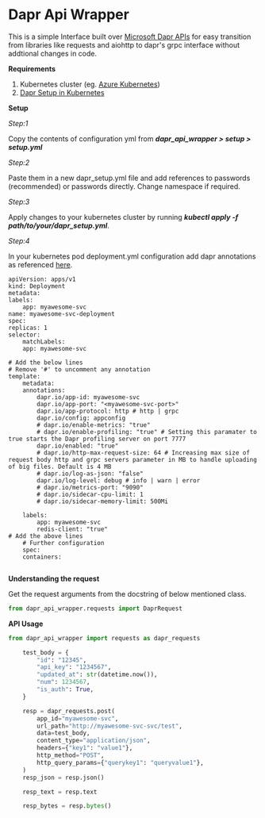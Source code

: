 # Dapr Api Wrapper
This is a simple Interface built over [Microsoft Dapr APIs](https://pypi.org/project/dapr/) for easy transition from libraries like requests and aiohttp to dapr's grpc interface without addtional changes in code.

**Requirements**
1. Kubernetes cluster (eg. [Azure Kubernetes](https://azure.microsoft.com/en-in/services/kubernetes-service/))
2. [Dapr Setup in Kubernetes](https://docs.dapr.io/operations/hosting/kubernetes/kubernetes-deploy/)

**Setup**

*Step:1*

Copy the contents of configuration yml from ***dapr_api_wrapper > setup > setup.yml***

*Step:2*

Paste them in a new dapr_setup.yml file and add references to passwords (recommended) or passwords directly.
Change namespace if required.

*Step:3*

Apply changes to your kubernetes cluster by running ***kubectl apply -f path/to/your/dapr_setup.yml***.

*Step:4*

In your kubernetes pod deployment.yml configuration add dapr annotations as referenced [here](https://docs.dapr.io/operations/hosting/kubernetes/kubernetes-overview/).
```
apiVersion: apps/v1
kind: Deployment
metadata:
labels:
    app: myawesome-svc
name: myawesome-svc-deployment
spec:
replicas: 1
selector:
    matchLabels:
    app: myawesome-svc

# Add the below lines
# Remove '#' to uncomment any annotation
template:
    metadata:
    annotations:
        dapr.io/app-id: myawesome-svc
        dapr.io/app-port: "<myawesome-svc-port>"
        dapr.io/app-protocol: http # http | grpc
        dapr.io/config: appconfig
        # dapr.io/enable-metrics: "true"
        # dapr.io/enable-profiling: "true" # Setting this paramater to true starts the Dapr profiling server on port 7777
        dapr.io/enabled: "true"
        # dapr.io/http-max-request-size: 64 # Increasing max size of request body http and grpc servers parameter in MB to handle uploading of big files. Default is 4 MB
        # dapr.io/log-as-json: "false"
        dapr.io/log-level: debug # info | warn | error
        # dapr.io/metrics-port: "9090"
        # dapr.io/sidecar-cpu-limit: 1
        # dapr.io/sidecar-memory-limit: 500Mi

    labels:
        app: myawesome-svc
        redis-client: "true"
# Add the above lines
    # Further configuration
    spec:
    containers:
    
```

**Understanding the request**

Get the request arguments from the docstring of below mentioned class.
```python
from dapr_api_wrapper.requests import DaprRequest
```

**API Usage**
```python
from dapr_api_wrapper import requests as dapr_requests

    test_body = {
        "id": "12345",
        "api_key": "1234567",
        "updated_at": str(datetime.now()),
        "num": 1234567,
        "is_auth": True,
    }

    resp = dapr_requests.post(
        app_id="myawesome-svc",
        url_path="http://myawesome-svc-svc/test",
        data=test_body,
        content_type="application/json",
        headers={"key1": "value1"},
        http_method="POST",
        http_query_params={"querykey1": "queryvalue1"},
    )
    resp_json = resp.json()

    resp_text = resp.text

    resp_bytes = resp.bytes()
```